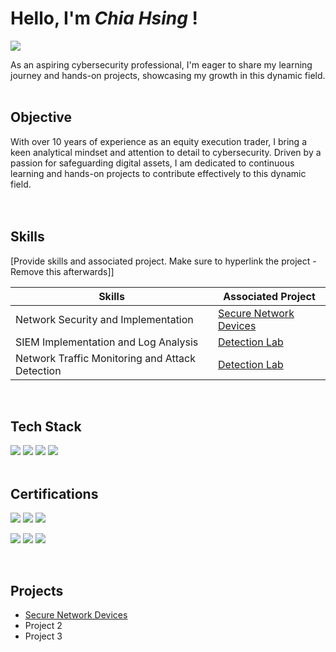 # Hello, I'm _Chia Hsing_ !
<a href="https://www.linkedin.com/in/chiahsing/"><img src="https://img.shields.io/badge/-LinkedIn-0072b1?&style=for-the-badge&logo=linkedin&logoColor=white" /></a>


As an aspiring cybersecurity professional, I'm eager to share my learning journey and hands-on projects, showcasing my growth in this dynamic field. </br>
</br>


## Objective

With over 10 years of experience as an equity execution trader, I bring a keen analytical mindset and attention to detail to cybersecurity. Driven by a passion for safeguarding digital assets, I am dedicated to continuous learning and hands-on projects to contribute effectively to this dynamic field.
</br></br></br>

## Skills
[Provide skills and associated project. Make sure to hyperlink the project - Remove this afterwards]]

| Skills                                         | Associated Project         |
|-----------------------------------------------|----------------------------|
| Network Security and Implementation           | <a href="https://github.com/chiahsing-loh/Secure-Network-Devices">Secure Network Devices</a>|
| SIEM Implementation and Log Analysis          | <a href="https://google.com">Detection Lab</a>|
| Network Traffic Monitoring and Attack Detection | <a href="https://google.com">Detection Lab</a>|

</br>


## Tech Stack

<div>
   <img src="https://img.shields.io/badge/-Cisco Packet Tracer%20-4D4D4D?&style=for-the-badge&logo=CISCO&logoColor=white" /> 
   <img src="https://img.shields.io/badge/Linux-FCC624?style=for-the-badge&logo=linux&logoColor=black"/>
   <img src="https://img.shields.io/badge/markdown-%23000000.svg?style=for-the-badge&logo=markdown&logoColor=white"/>
   <img src="https://img.shields.io/badge/python-3670A0?style=for-the-badge&logo=python&logoColor=ffdd54"/>
   
</div>
</br>


## Certifications

<div>
<a href=https://www.credly.com/badges/08c7e28a-8dc2-4e14-be6d-a407214d0e68/public_url><img src="https://img.shields.io/badge/-ISC2%20Certified%20in%20Cybersecurity-006400?&style=for-the-badge&logo=ISC2&logoColor=white" /></a>
<a href=https://www.credly.com/badges/9b64bb90-c1f3-4907-91d3-ab6cf2b75114/public_url><img src="https://img.shields.io/badge/-Google%20Cybersecurity%20Certificate-DB4437?&style=for-the-badge&logo=Google&logoColor=white" /></a>
<img src="https://img.shields.io/badge/-Microsoft%20Certified%20SC--900-00A4EF?&style=for-the-badge&logo=Microsoft&logoColor=white" />

<a href=https://www.credly.com/badges/dee2bb8d-d839-468d-8b78-a259e1035e05/public_url><img src="https://img.shields.io/badge/-OPSWAT%20ICIP-0055A4?&style=for-the-badge&logo=OPSWAT&logoColor=white" /></a>
<a href=https://www.credly.com/badges/a6724a4a-7d25-43e1-9e83-41d4ce6c2a5f/public_url><img src="https://img.shields.io/badge/-Networking Basics%20-4D4D4D?&style=for-the-badge&logo=CISCO&logoColor=white" /></a>
<a href="https://www.credly.com/badges/52738e8d-7007-4687-9df0-2d83151c0a3e/public_url"><img src="https://img.shields.io/badge/-Linux%20Unhatch-FCC624?&style=for-the-badge&logo=Linux&logoColor=black" /></a>
</div>
</br>


## Projects

- <a href="https://github.com/chiahsing-loh/Secure-Network-Devices">Secure Network Devices</a>
- Project 2
- Project 3


 
<!---
chiahsing-loh/chiahsing-loh is a ✨ special ✨ repository because its `README.md` (this file) appears on your GitHub profile.
You can click the Preview link to take a look at your changes.
--->
